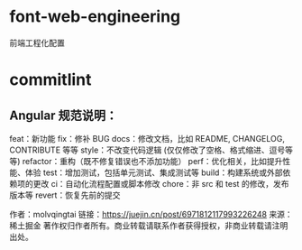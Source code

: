 # font-web-engineering

前端工程化配置

# commitlint
## Angular 规范说明：

feat：新功能
fix：修补 BUG
docs：修改文档，比如 README, CHANGELOG, CONTRIBUTE 等等
style：不改变代码逻辑 (仅仅修改了空格、格式缩进、逗号等等)
refactor：重构（既不修复错误也不添加功能）
perf：优化相关，比如提升性能、体验
test：增加测试，包括单元测试、集成测试等
build：构建系统或外部依赖项的更改
ci：自动化流程配置或脚本修改
chore：非 src 和 test 的修改，发布版本等
revert：恢复先前的提交

作者：molvqingtai
链接：https://juejin.cn/post/6971812117993226248
来源：稀土掘金
著作权归作者所有。商业转载请联系作者获得授权，非商业转载请注明出处。
